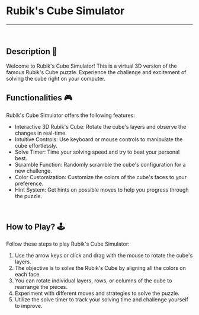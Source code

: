 # Rubik's Cube Simulator

---

<br>

## Description 📃
Welcome to Rubik's Cube Simulator! This is a virtual 3D version of the famous Rubik's Cube puzzle. Experience the challenge and excitement of solving the cube right on your computer.

## Functionalities 🎮
Rubik's Cube Simulator offers the following features:

- Interactive 3D Rubik's Cube: Rotate the cube's layers and observe the changes in real-time.
- Intuitive Controls: Use keyboard or mouse controls to manipulate the cube effortlessly.
- Solve Timer: Time your solving speed and try to beat your personal best.
- Scramble Function: Randomly scramble the cube's configuration for a new challenge.
- Color Customization: Customize the colors of the cube's faces to your preference.
- Hint System: Get hints on possible moves to help you progress through the puzzle.

<br>

## How to Play? 🕹️
Follow these steps to play Rubik's Cube Simulator:

1. Use the arrow keys or click and drag with the mouse to rotate the cube's layers.
2. The objective is to solve the Rubik's Cube by aligning all the colors on each face.
3. You can rotate individual layers, rows, or columns of the cube to rearrange the pieces.
4. Experiment with different moves and strategies to solve the puzzle.
5. Utilize the solve timer to track your solving time and challenge yourself to improve.

<br>



